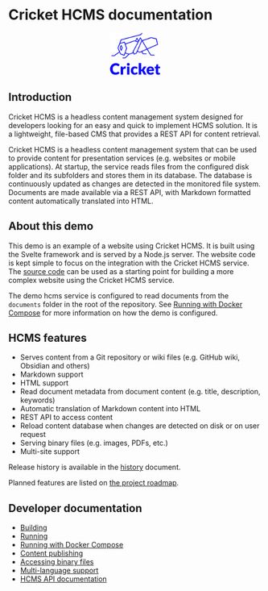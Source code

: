 # Cricket HCMS documentation

<!-- metadata
title: Cricket HCMS documentation

description: Cricket HCMS is a headless content management system designed for developers looking for an easy and quick to implement HCMS solution. It is a lightweight, file-based CMS that provides a REST API for content retrieval.
-->
<!-- summary
Cricket HCMS is a headless content management system designed for developers looking for an easy and quick to implement HCMS solution. It is a lightweight, file-based CMS that provides a REST API for content retrieval.
-->
<p align="center">
    <img src="./assets/cricket-logo.svg" width="20%">
</p>

## Introduction

Cricket HCMS is a headless content management system designed for developers looking for an easy and quick to implement HCMS solution. It is a lightweight, file-based CMS that provides a REST API for content retrieval. 

Cricket HCMS is a headless content management system that can be used to provide content for presentation services (e.g. websites or mobile applications).
At startup, the service reads files from the configured disk folder and its subfolders and stores them in its database. The database is continuously updated as changes are detected in the monitored file system.
Documents are made available via a REST API, with Markdown formatted content automatically translated into HTML.

## About this demo

This demo is an example of a website using Cricket HCMS. It is built using the Svelte framework and is served by a Node.js server. The website code is kept simple to focus on the integration with the Cricket HCMS service.
The [source code](https://github.com/gskorupa/cricket-website) can be used as a starting point for building a more complex website using the Cricket HCMS service.

The demo hcms service is configured to read documents from the `documents` folder in the root of the repository. See [Running with Docker Compose](running-with-docker-compose.md) for more information on how the demo is configured.

## HCMS features

- Serves content from a Git repository or wiki files (e.g. GitHub wiki, Obsidian and others)
- Markdown support
- HTML support
- Read document metadata from document content (e.g. title, description, keywords)
- Automatic translation of Markdown content into HTML
- REST API to access content
- Reload content database when changes are detected on disk or on user request
- Serving binary files (e.g. images, PDFs, etc.)
- Multi-site support

Release history is available in the [history](history.md) document.

Planned features are listed on [the project roadmap](https://github.com/users/gskorupa/projects/5).

## Developer documentation

- [Building](development/building.md)
- [Running](development/running.md)
- [Running with Docker Compose](development/running-with-docker-compose.md)
- [Content publishing](development/publishing.md)
- [Accessing binary files](development/binary-files.md)
- [Multi-language support](development/multi-language.md)
- [HCMS API documentation](development/rest-api.md)

